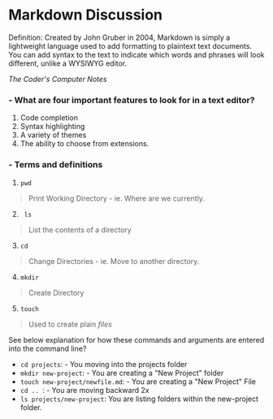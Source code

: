 # Markdown Discussion
Definition: Created by John Gruber in 2004, Markdown is simply a lightweight language used to add formatting to plaintext text documents. You can add syntax to the text to indicate which words and phrases will look different, unlike a WYSIWYG editor.

*The Coder's Computer Notes*

### - What are four important features to look for in a text editor?
1. Code completion
2. Syntax highlighting
3. A variety of themes
4. The ability to choose from extensions.

### - Terms and definitions
1. `pwd`  
> Print Working Directory - ie. Where are we currently.
2. ` ls`  
> List the contents of a directory
3. `cd` 
> Change Directories - ie. Move to another directory.
4. `mkdir` 
> Create Directory
5. `touch`
> Used to create plain *files*

See below explanation for how these commands and arguments are entered into the command line? 

- `cd projects`: - You moving into the projects folder
- `mkdir new-project`: - You are creating a "New Project" folder
- `touch new-project/newfile.md`: - You are creating a "New Project" File
- `cd .. `: - You are moving backward 2x
- `ls projects/new-project`: You are listing folders within the new-project folder.
